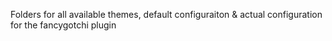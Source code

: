 Folders for all available themes, default configuraiton & actual configuration for the fancygotchi plugin
